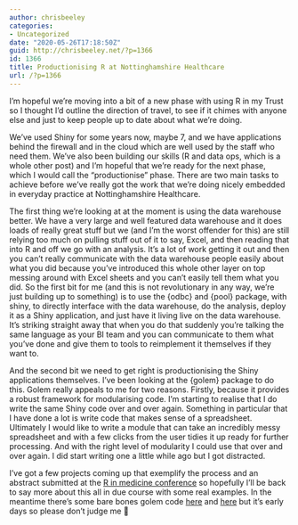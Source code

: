 ```yaml
---
author: chrisbeeley
categories:
- Uncategorized
date: "2020-05-26T17:18:50Z"
guid: http://chrisbeeley.net/?p=1366
id: 1366
title: Productionising R at Nottinghamshire Healthcare
url: /?p=1366
---
```


I’m hopeful we’re moving into a bit of a new phase with using R in my Trust so I thought I’d outline the direction of travel, to see if it chimes with anyone else and just to keep people up to date about what we’re doing.

We’ve used Shiny for some years now, maybe 7, and we have applications behind the firewall and in the cloud which are well used by the staff who need them. We’ve also been building our skills (R and data ops, which is a whole other post) and I’m hopeful that we’re ready for the next phase, which I would call the “productionise” phase. There are two main tasks to achieve before we’ve really got the work that we’re doing nicely embedded in everyday practice at Nottinghamshire Healthcare.

The first thing we’re looking at at the moment is using the data warehouse better. We have a very large and well featured data warehouse and it does loads of really great stuff but we (and I’m the worst offender for this) are still relying too much on pulling stuff out of it to say, Excel, and then reading that into R and off we go with an analysis. It’s a lot of work getting it out and then you can’t really communicate with the data warehouse people easily about what you did because you’ve introduced this whole other layer on top messing around with Excel sheets and you can’t easily tell them what you did. So the first bit for me (and this is not revolutionary in any way, we’re just building up to something) is to use the {odbc} and {pool} package, with shiny, to directly interface with the data warehouse, do the analysis, deploy it as a Shiny application, and just have it living live on the data warehouse. It’s striking straight away that when you do that suddenly you’re talking the same language as your BI team and you can communicate to them what you’ve done and give them to tools to reimplement it themselves if they want to.

And the second bit we need to get right is productionising the Shiny applications themselves. I’ve been looking at the {golem} package to do this. Golem really appeals to me for two reasons. Firstly, because it provides a robust framework for modularising code. I’m starting to realise that I do write the same Shiny code over and over again. Something in particular that I have done a lot is write code that makes sense of a spreadsheet. Ultimately I would like to write a module that can take an incredibly messy spreadsheet and with a few clicks from the user tidies it up ready for further processing. And with the right level of modularity I could use that over and over again. I did start writing one a little while ago but I got distracted.

I’ve got a few projects coming up that exemplify the process and an abstract submitted at the [R in medicine conference](https://events.linuxfoundation.org/r-medicine/) so hopefully I’ll be back to say more about this all in due course with some real examples. In the meantime there’s some bare bones golem code [here](https://github.com/ChrisBeeley/shinySPC) and [here](https://github.com/CDU-data-science-team/healthcareSPC) but it’s early days so please don’t judge me 🙂